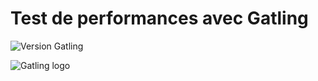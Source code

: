 # Test de performances avec Gatling

![Version Gatling](https://img.shields.io/badge/Gatling-v3.10.5-orange?style=plastic&logo=gatling)

![Gatling logo](https://cdn.worldvectorlogo.com/logos/gatling.svg)

